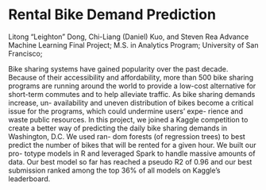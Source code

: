 # Rental Bike Demand Prediction
Litong “Leighton” Dong, Chi-Liang (Daniel) Kuo, and Steven Rea
Advance Machine Learning Final Project; M.S. in Analytics Program; University of San Francisco;

Bike sharing systems have gained popularity over the past decade. Because of their accessibility and affordability, more than 500 bike sharing programs are running around the world to provide a low-cost alternative for short-term commutes and to help alleviate traffic. As bike sharing demands increase, un- availability and uneven distribution of bikes become a critical issue for the programs, which could undermine users’ expe- rience and waste public resources. In this project, we joined a Kaggle competition to create a better way of predicting the daily bike sharing demands in Washington, D.C. We used ran- dom forests (of regression trees) to best predict the number of bikes that will be rented for a given hour. We built our pro- totype models in R and leveraged Spark to handle massive amounts of data. Our best model so far has reached a pseudo R2 of 0.96 and our best submission ranked among the top 36% of all models on Kaggle’s leaderboard.
